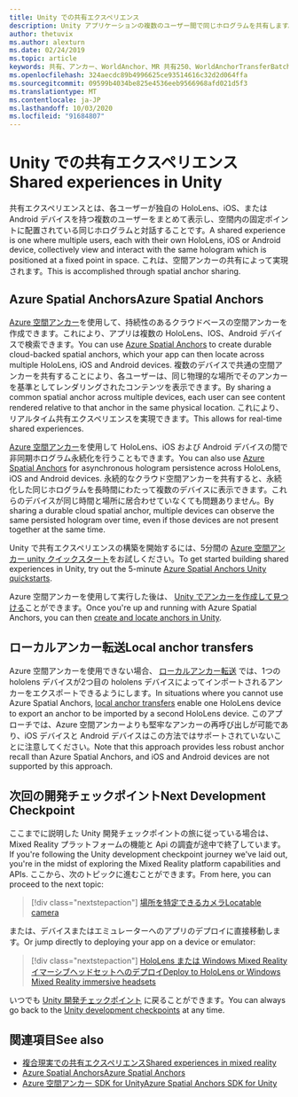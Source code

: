 ```yaml
---
title: Unity での共有エクスペリエンス
description: Unity アプリケーションの複数のユーザー間で同じホログラムを共有します。
author: thetuvix
ms.author: alexturn
ms.date: 02/24/2019
ms.topic: article
keywords: 共有、アンカー、WorldAnchor、MR 共有250、WorldAnchorTransferBatch、SpatialPerception、Azure、Azure 空間アンカー、ASA
ms.openlocfilehash: 324aecdc89b4996625ce93514616c32d2d064ffa
ms.sourcegitcommit: 09599b4034be825e4536eeb9566968afd021d5f3
ms.translationtype: MT
ms.contentlocale: ja-JP
ms.lasthandoff: 10/03/2020
ms.locfileid: "91684807"
---
```

# <a name="shared-experiences-in-unity"></a><span data-ttu-id="e5687-104">Unity での共有エクスペリエンス</span><span class="sxs-lookup"><span data-stu-id="e5687-104">Shared experiences in Unity</span></span>

<span data-ttu-id="e5687-105">共有エクスペリエンスとは、各ユーザーが独自の HoloLens、iOS、または Android デバイスを持つ複数のユーザーをまとめて表示し、空間内の固定ポイントに配置されている同じホログラムと対話することです。</span><span class="sxs-lookup"><span data-stu-id="e5687-105">A shared experience is one where multiple users, each with their own HoloLens, iOS or Android device, collectively view and interact with the same hologram which is positioned at a fixed point in space.</span></span> <span data-ttu-id="e5687-106">これは、空間アンカーの共有によって実現されます。</span><span class="sxs-lookup"><span data-stu-id="e5687-106">This is accomplished through spatial anchor sharing.</span></span>

## <a name="azure-spatial-anchors"></a><span data-ttu-id="e5687-107">Azure Spatial Anchors</span><span class="sxs-lookup"><span data-stu-id="e5687-107">Azure Spatial Anchors</span></span>

<span data-ttu-id="e5687-108"><a href="https://docs.microsoft.com/azure/spatial-anchors/overview" target="_blank">Azure 空間アンカー</a>を使用して、持続性のあるクラウドベースの空間アンカーを作成できます。これにより、アプリは複数の HoloLens、IOS、Android デバイスで検索できます。</span><span class="sxs-lookup"><span data-stu-id="e5687-108">You can use <a href="https://docs.microsoft.com/azure/spatial-anchors/overview" target="_blank">Azure Spatial Anchors</a> to create durable cloud-backed spatial anchors, which your app can then locate across multiple HoloLens, iOS and Android devices.</span></span>  <span data-ttu-id="e5687-109">複数のデバイスで共通の空間アンカーを共有することにより、各ユーザーは、同じ物理的な場所でそのアンカーを基準としてレンダリングされたコンテンツを表示できます。</span><span class="sxs-lookup"><span data-stu-id="e5687-109">By sharing a common spatial anchor across multiple devices, each user can see content rendered relative to that anchor in the same physical location.</span></span>  <span data-ttu-id="e5687-110">これにより、リアルタイム共有エクスペリエンスを実現できます。</span><span class="sxs-lookup"><span data-stu-id="e5687-110">This allows for real-time shared experiences.</span></span>

<span data-ttu-id="e5687-111"><a href="https://docs.microsoft.com/azure/spatial-anchors/overview" target="_blank">Azure 空間アンカー</a>を使用して HoloLens、iOS および Android デバイスの間で非同期ホログラム永続化を行うこともできます。</span><span class="sxs-lookup"><span data-stu-id="e5687-111">You can also use <a href="https://docs.microsoft.com/azure/spatial-anchors/overview" target="_blank">Azure Spatial Anchors</a> for asynchronous hologram persistence across HoloLens, iOS and Android devices.</span></span>  <span data-ttu-id="e5687-112">永続的なクラウド空間アンカーを共有すると、永続化した同じホログラムを長時間にわたって複数のデバイスに表示できます。これらのデバイスが同じ時間と場所に居合わせていなくても問題ありません。</span><span class="sxs-lookup"><span data-stu-id="e5687-112">By sharing a durable cloud spatial anchor, multiple devices can observe the same persisted hologram over time, even if those devices are not present together at the same time.</span></span>

<span data-ttu-id="e5687-113">Unity で共有エクスペリエンスの構築を開始するには、5分間の <a href="https://docs.microsoft.com/azure/spatial-anchors/unity-overview" target="_blank">Azure 空間アンカー unity クイックスタート</a>をお試しください。</span><span class="sxs-lookup"><span data-stu-id="e5687-113">To get started building shared experiences in Unity, try out the 5-minute <a href="https://docs.microsoft.com/azure/spatial-anchors/unity-overview" target="_blank">Azure Spatial Anchors Unity quickstarts</a>.</span></span>

<span data-ttu-id="e5687-114">Azure 空間アンカーを使用して実行した後は、 <a href="https://docs.microsoft.com/azure/spatial-anchors/concepts/create-locate-anchors-unity" target="_blank">Unity でアンカーを作成して見つける</a>ことができます。</span><span class="sxs-lookup"><span data-stu-id="e5687-114">Once you're up and running with Azure Spatial Anchors, you can then <a href="https://docs.microsoft.com/azure/spatial-anchors/concepts/create-locate-anchors-unity" target="_blank">create and locate anchors in Unity</a>.</span></span>

## <a name="local-anchor-transfers"></a><span data-ttu-id="e5687-115">ローカルアンカー転送</span><span class="sxs-lookup"><span data-stu-id="e5687-115">Local anchor transfers</span></span>

<span data-ttu-id="e5687-116">Azure 空間アンカーを使用できない場合、 [ローカルアンカー転送](../../out-of-scope/local-anchor-transfers-in-unity.md) では、1つの hololens デバイスが2つ目の hololens デバイスによってインポートされるアンカーをエクスポートできるようにします。</span><span class="sxs-lookup"><span data-stu-id="e5687-116">In situations where you cannot use Azure Spatial Anchors, [local anchor transfers](../../out-of-scope/local-anchor-transfers-in-unity.md) enable one HoloLens device to export an anchor to be imported by a second HoloLens device.</span></span>  <span data-ttu-id="e5687-117">このアプローチでは、Azure 空間アンカーよりも堅牢なアンカーの再呼び出しが可能であり、iOS デバイスと Android デバイスはこの方法ではサポートされていないことに注意してください。</span><span class="sxs-lookup"><span data-stu-id="e5687-117">Note that this approach provides less robust anchor recall than Azure Spatial Anchors, and iOS and Android devices are not supported by this approach.</span></span>

## <a name="next-development-checkpoint"></a><span data-ttu-id="e5687-118">次回の開発チェックポイント</span><span class="sxs-lookup"><span data-stu-id="e5687-118">Next Development Checkpoint</span></span>

<span data-ttu-id="e5687-119">ここまでに説明した Unity 開発チェックポイントの旅に従っている場合は、Mixed Reality プラットフォームの機能と Api の調査が途中で終了しています。</span><span class="sxs-lookup"><span data-stu-id="e5687-119">If you're following the Unity development checkpoint journey we've laid out, you're in the midst of exploring the Mixed Reality platform capabilities and APIs.</span></span> <span data-ttu-id="e5687-120">ここから、次のトピックに進むことができます。</span><span class="sxs-lookup"><span data-stu-id="e5687-120">From here, you can proceed to the next topic:</span></span>

> [!div class="nextstepaction"]
> [<span data-ttu-id="e5687-121">場所を特定できるカメラ</span><span class="sxs-lookup"><span data-stu-id="e5687-121">Locatable camera</span></span>](locatable-camera-in-unity.md)

<span data-ttu-id="e5687-122">または、デバイスまたはエミュレーターへのアプリのデプロイに直接移動します。</span><span class="sxs-lookup"><span data-stu-id="e5687-122">Or jump directly to deploying your app on a device or emulator:</span></span>

> [!div class="nextstepaction"]
> [<span data-ttu-id="e5687-123">HoloLens または Windows Mixed Reality イマーシブヘッドセットへのデプロイ</span><span class="sxs-lookup"><span data-stu-id="e5687-123">Deploy to HoloLens or Windows Mixed Reality immersive headsets</span></span>](../platform-capabilities-and-apis/using-visual-studio.md)

<span data-ttu-id="e5687-124">いつでも [Unity 開発チェックポイント](unity-development-overview.md#3-platform-capabilities-and-apis) に戻ることができます。</span><span class="sxs-lookup"><span data-stu-id="e5687-124">You can always go back to the [Unity development checkpoints](unity-development-overview.md#3-platform-capabilities-and-apis) at any time.</span></span>

## <a name="see-also"></a><span data-ttu-id="e5687-125">関連項目</span><span class="sxs-lookup"><span data-stu-id="e5687-125">See also</span></span>
* [<span data-ttu-id="e5687-126">複合現実での共有エクスペリエンス</span><span class="sxs-lookup"><span data-stu-id="e5687-126">Shared experiences in mixed reality</span></span>](../platform-capabilities-and-apis/shared-experiences-in-mixed-reality.md)
* <span data-ttu-id="e5687-127"><a href="https://docs.microsoft.com/azure/spatial-anchors" target="_blank">Azure Spatial Anchors</a></span><span class="sxs-lookup"><span data-stu-id="e5687-127"><a href="https://docs.microsoft.com/azure/spatial-anchors" target="_blank">Azure Spatial Anchors</a></span></span>
* <span data-ttu-id="e5687-128"><a href="https://docs.microsoft.com/dotnet/api/Microsoft.Azure.SpatialAnchors" target="_blank">Azure 空間アンカー SDK for Unity</a></span><span class="sxs-lookup"><span data-stu-id="e5687-128"><a href="https://docs.microsoft.com/dotnet/api/Microsoft.Azure.SpatialAnchors" target="_blank">Azure Spatial Anchors SDK for Unity</a></span></span>
